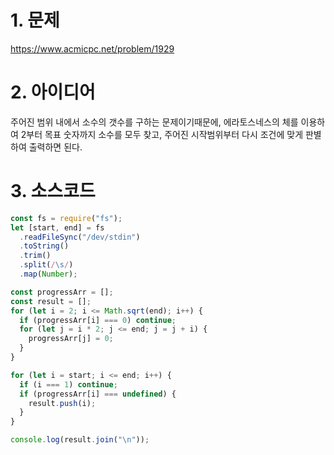 # 1. 문제

https://www.acmicpc.net/problem/1929

# 2. 아이디어

주어진 범위 내에서 소수의 갯수를 구하는 문제이기때문에, 에라토스네스의 체를 이용하여 2부터 목표 숫자까지 소수를 모두 찾고, 주어진 시작범위부터 다시 조건에 맞게 판별하여 출력하면 된다.

# 3. 소스코드

```javascript
const fs = require("fs");
let [start, end] = fs
  .readFileSync("/dev/stdin")
  .toString()
  .trim()
  .split(/\s/)
  .map(Number);

const progressArr = [];
const result = [];
for (let i = 2; i <= Math.sqrt(end); i++) {
  if (progressArr[i] === 0) continue;
  for (let j = i * 2; j <= end; j = j + i) {
    progressArr[j] = 0;
  }
}

for (let i = start; i <= end; i++) {
  if (i === 1) continue;
  if (progressArr[i] === undefined) {
    result.push(i);
  }
}

console.log(result.join("\n"));
```
